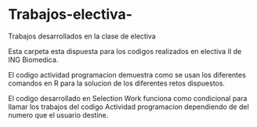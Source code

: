 # Trabajos-electiva-
Trabajos desarrollados en la clase de electiva 

Esta carpeta esta dispuesta para los codigos realizados en electiva II de ING Biomedica. 

El codigo actividad programacion demuestra como se usan los diferentes comandos en R para la solucion de los diferentes retos dispuestos.

El codigo desarrollado en Selection Work funciona como condicional para llamar los trabajos del codigo Actividad programacion dependiendo de del numero que el usuario destine.


